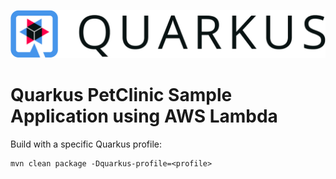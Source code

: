 [![Quarkus](docs/images/quarkus-logo.png)](https://quarkus.io/)

# Quarkus PetClinic Sample Application using AWS Lambda

Build with a specific Quarkus profile:
```
mvn clean package -Dquarkus-profile=<profile>
```